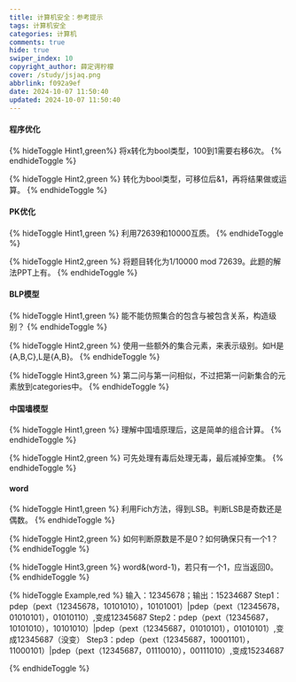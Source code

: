 ```yaml
---
title: 计算机安全：参考提示
tags: 计算机安全
categories: 计算机
comments: true
hide: true
swiper_index: 10
copyright_author: 薛定谔柠檬
cover: /study/jsjaq.png
abbrlink: f092a9ef
date: 2024-10-07 11:50:40
updated: 2024-10-07 11:50:40
---
```

#### 程序优化

{% hideToggle Hint1,green%}
将x转化为bool类型，100到1需要右移6次。
{% endhideToggle %}

{% hideToggle Hint2,green %}
转化为bool类型，可移位后&1，再将结果做或运算。
{% endhideToggle %}


#### PK优化
{% hideToggle Hint1,green %}
利用72639和10000互质。
{% endhideToggle %}


{% hideToggle Hint2,green %}
将题目转化为1/10000 mod 72639。此题的解法PPT上有。
{% endhideToggle %}



#### BLP模型
{% hideToggle Hint1,green %}
能不能仿照集合的包含与被包含关系，构造级别？
{% endhideToggle %}


{% hideToggle Hint2,green %}
使用一些额外的集合元素，来表示级别。如H是{A,B,C},L是{A,B}。
{% endhideToggle %}

{% hideToggle Hint3,green %}
第二问与第一问相似，不过把第一问新集合的元素放到categories中。
{% endhideToggle %}



#### 中国墙模型
{% hideToggle Hint1,green %}
理解中国墙原理后，这是简单的组合计算。
{% endhideToggle %}


{% hideToggle Hint2,green %}
可先处理有毒后处理无毒，最后减掉空集。
{% endhideToggle %}


#### word
{% hideToggle Hint1,green %}
利用Fich方法，得到LSB。判断LSB是奇数还是偶数。
{% endhideToggle %}


{% hideToggle Hint2,green %}
如何判断原数是不是0？如何确保只有一个1？
{% endhideToggle %}

{% hideToggle Hint3,green %}
word&(word-1)，若只有一个1，应当返回0。
{% endhideToggle %}

{% hideToggle Example,red %}
输入：12345678；输出：15234687
Step1：pdep（pext（12345678，10101010），10101001）|pdep（pext（12345678，01010101），01010110）,变成12345687
Step2：pdep（pext（12345687，10101010），10101010）|pdep（pext（12345687，01010101），01010101）,变成12345687（没变）
Step3：pdep（pext（12345687，10001101），11000101）|pdep（pext（12345687，01110010），00111010）,变成15234687

{% endhideToggle %}